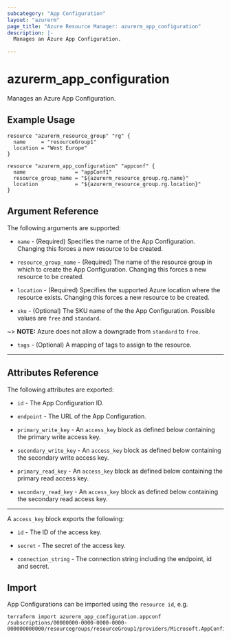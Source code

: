```yaml
---
subcategory: "App Configuration"
layout: "azurerm"
page_title: "Azure Resource Manager: azurerm_app_configuration"
description: |-
  Manages an Azure App Configuration.

---
```


# azurerm_app_configuration

Manages an Azure App Configuration.

## Example Usage

```hcl
resource "azurerm_resource_group" "rg" {
  name     = "resourceGroup1"
  location = "West Europe"
}

resource "azurerm_app_configuration" "appconf" {
  name                = "appConf1"
  resource_group_name = "${azurerm_resource_group.rg.name}"
  location            = "${azurerm_resource_group.rg.location}"
}
```

## Argument Reference

The following arguments are supported:

* `name` - (Required) Specifies the name of the App Configuration. Changing this forces a new resource to be created.

* `resource_group_name` - (Required) The name of the resource group in which to create the App Configuration. Changing this forces a new resource to be created.

* `location` - (Required) Specifies the supported Azure location where the resource exists. Changing this forces a new resource to be created.

* `sku` - (Optional) The SKU name of the the App Configuration. Possible values are `free` and `standard`.

~> **NOTE:** Azure does not allow a downgrade from `standard` to `free`.

* `tags` - (Optional) A mapping of tags to assign to the resource.

---
## Attributes Reference

The following attributes are exported:

* `id` - The App Configuration ID.

* `endpoint` - The URL of the App Configuration.

* `primary_write_key` - An `access_key` block as defined below containing the primary write access key.

* `secondary_write_key` - An `access_key` block as defined below containing the secondary write access key.

* `primary_read_key` - An `access_key` block as defined below containing the primary read access key.

* `secondary_read_key` - An `access_key` block as defined below containing the secondary read access key.

---

A `access_key` block exports the following:

* `id` - The ID of the access key.

* `secret` - The secret of the access key.

* `connection_string` - The connection string including the endpoint, id and secret.

## Import

App Configurations can be imported using the `resource id`, e.g.

```shell
terraform import azurerm_app_configuration.appconf /subscriptions/00000000-0000-0000-0000-000000000000/resourcegroups/resourceGroup1/providers/Microsoft.AppConfiguration/configurationStores/appConf1
```
